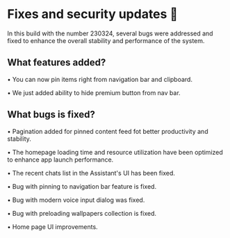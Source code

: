 # Fixes and security updates 🚀

In this build with the number 230324, several bugs were addressed and fixed to enhance the overall stability and performance of the system.

## What features added?

• You can now pin items right from navigation bar and clipboard.

• We just added ability to hide premium button from nav bar.

## What bugs is fixed?

• Pagination added for pinned content feed fot better productivity and stability.

• The homepage loading time and resource utilization have been optimized to enhance app launch performance.

• The recent chats list in the Assistant's UI has been fixed.

• Bug with pinning to navigation bar feature is fixed. 

• Bug with modern voice input dialog was fixed.

• Bug with preloading wallpapers collection is fixed.

• Home page UI improvements.